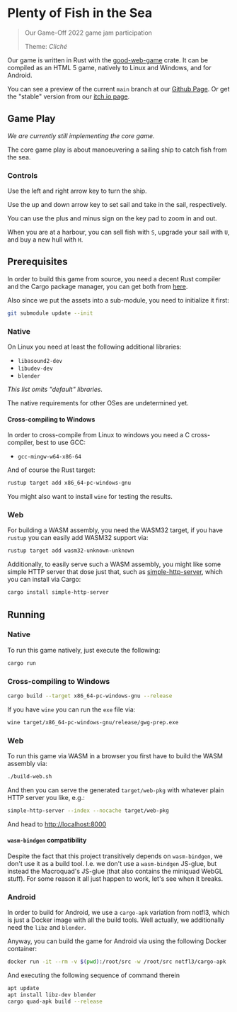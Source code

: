 Plenty of Fish in the Sea
=========================

> Our Game-Off 2022 game jam participation
>
> Theme: _Cliché_

Our game is written in Rust with the [good-web-game] crate.
It can be compiled as an HTML 5 game, natively to Linux and Windows, and for
Android.

You can see a preview of the current `main` branch at our [Github Page][preview].
Or get the "stable" version from our [itch.io page][itchio].

[good-web-game]: https://crates.io/crates/good-web-game
[preview]: https://coffejunkstudio.github.io/go-gwg-22/
[itchio]: https://coffejunkstudio.itch.io/plenty-of-fish?secret=fHOi58o4GNbMuuYhHvLTumPb1ZU

Game Play
---------

_We are currently still implementing the core game._

The core game play is about manoeuvering a sailing ship to catch fish from the sea.


### Controls

Use the left and right arrow key to turn the ship.

Use the up and down arrow key to set sail and take in the sail, respectively.

You can use the plus and minus sign on the key pad to zoom in and out.

When you are at a harbour, you can sell fish with `S`, upgrade your sail with `U`,
and buy a new hull with `H`.


Prerequisites
-------------

In order to build this game from source, you need a decent Rust compiler and the
Cargo package manager, you can get both from [here][rust-get-started].

Also since we put the assets into a sub-module, you need to initialize it first:

```sh
git submodule update --init
```

### Native

On Linux you need at least the following additional libraries:

- `libasound2-dev`
- `libudev-dev`
- `blender`

_This list omits "default" libraries._

The native requirements for other OSes are undetermined yet.


#### Cross-compiling to Windows

In order to cross-compile from Linux to windows you need a C cross-compiler,
best to use GCC:

- `gcc-mingw-w64-x86-64`

And of course the Rust target:

```sh
rustup target add x86_64-pc-windows-gnu
```

You might also want to install `wine` for testing the results.


### Web

For building a WASM assembly, you need the WASM32 target, if you have
`rustup` you can easily add WASM32 support via:

```sh
rustup target add wasm32-unknown-unknown
```

Additionally, to easily serve such a WASM assembly, you might like some simple
HTTP server that dose just that, such as [simple-http-server], which you can
install via Cargo:

```sh
cargo install simple-http-server
```


[simple-http-server]: https://crates.io/crates/simple-http-server
[rust-get-started]: https://www.rust-lang.org/learn/get-started




Running
-------


### Native

To run this game natively, just execute the following:

```sh
cargo run
```


### Cross-compiling to Windows

```sh
cargo build --target x86_64-pc-windows-gnu --release
```

If you have `wine` you can run the `exe` file via:

```sh
wine target/x86_64-pc-windows-gnu/release/gwg-prep.exe
```


### Web

To run this game via WASM in a browser you first have to build the WASM assembly via:

```sh
./build-web.sh
```

And then you can serve the generated `target/web-pkg` with whatever plain HTTP server you like, e.g.:

```sh
simple-http-server --index --nocache target/web-pkg
```

And head to <http://localhost:8000>



#### `wasm-bindgen` compatibility

Despite the fact that this project transitively depends on `wasm-bindgen`, we don't use it as a build tool.
I.e. we don't use a `wasm-bindgen` JS-glue, but instead the Macroquad's JS-glue (that also contains the miniquad WebGL stuff).
For some reason it all just happen to work, let's see when it breaks.

### Android

In order to build for Android, we use a `cargo-apk` variation from notfl3,
which is just a Docker image with all the build tools. Well actually, we
additionally need the `libz` and `blender`.

Anyway, you can build the game for Android via using the following Docker container:

```sh
docker run -it --rm -v $(pwd):/root/src -w /root/src notfl3/cargo-apk
```

And executing the following sequence of command therein

```sh
apt update
apt install libz-dev blender
cargo quad-apk build --release
```


